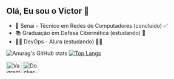 ## Olá, Eu sou o Victor 🏓

- 👾 Senai - Técnico em Redes de Computadores (concluido) ✅
- 📚 Graduação em Defesa Cibernética (estudando) 🚓
- 👨‍💻 DevOps - Alura (estudando) 👨‍💻

![Anurag's GitHub stats](https://github-readme-stats.vercel.app/api?username=victorpaoli&show_icons=true&theme=radical)
[![Top Langs](https://github-readme-stats.vercel.app/api/top-langs/?username=victorpaoli&hide_progress=true)](https://github.com/anuraghazra/github-readme-stats)

<div style="display: inline-block;">
  <img align="center" alt="Vagrant" height="30" width="40" src="https://cdn.jsdelivr.net/gh/devicons/devicon/icons/vagrant/vagrant-original.svg" />
  <img align="center" alt="Docker" height="30" width="40" src="https://cdn.jsdelivr.net/gh/devicons/devicon/icons/docker/docker-original.svg" />
</div>
